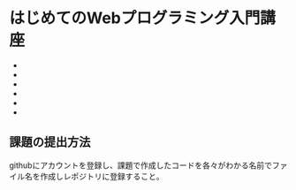 はじめてのWebプログラミング入門講座
====

+ [Lesson1]:プログラムの基本
+ [Lesson2]:環境の構築
+ [Lesson3]:PHPによるWebプログラミング
+ [Lesson4]:データベース
+ [Lesson5]:フロントエンド
+ [Lesson6]:ajax(非同期通信)

## 課題の提出方法
githubにアカウントを登録し、課題で作成したコードを各々がわかる名前でファイル名を作成しレポジトリに登録すること。

  [Lesson1]: Lesson1.md
  [Lesson2]: Lesson2.md
  [Lesson3]: Lesson3.md
  [Lesson4]: Lesson4.md
  [Lesson5]: Lesson5.md
  [Lesson6]: Lesson6.md
